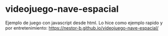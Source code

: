 # videojuego-nave-espacial

Ejemplo de juego con javascript desde html.
Lo hice como ejemplo rapido y por entretenimiento: https://nestor-b.github.io/videojuego-nave-espacial/
